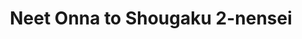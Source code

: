 --- 
title: "Neet Onna to Shougaku 2-nensei"
publishdate: "2019-7-4T16:48:46+02:00"
src: "https://365manga.net/manga/neet-onna-to-shougaku-2-nensei"
image: "https://data.365manga.net/images/thumbnails/15833-neet-onna-to-shougaku-2-nensei.jpg"
description: "Oneshot manga with six short tales of fantasy and friendship by Shimizu Aki. -The NEET Woman and the Second Grader: A 19-year-old NEET and near-hikikomori named Tsuda Yasue encounters a crying second grade girl outside her apartment and tries to figure out how to handle her. -Flow My Tears, the Onion Said: A girl suddenly is spoken to by an onion she is preparing to cook. -The Young Lady and…"
---